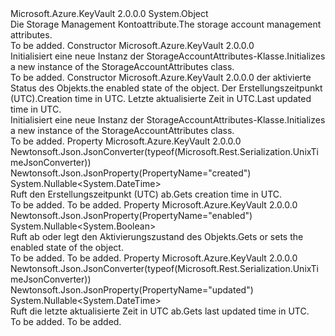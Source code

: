 <Type Name="StorageAccountAttributes" FullName="Microsoft.Azure.KeyVault.Models.StorageAccountAttributes">
  <TypeSignature Language="C#" Value="public class StorageAccountAttributes" />
  <TypeSignature Language="ILAsm" Value=".class public auto ansi beforefieldinit StorageAccountAttributes extends System.Object" />
  <TypeSignature Language="DocId" Value="T:Microsoft.Azure.KeyVault.Models.StorageAccountAttributes" />
  <TypeSignature Language="VB.NET" Value="Public Class StorageAccountAttributes" />
  <TypeSignature Language="F#" Value="type StorageAccountAttributes = class" />
  <AssemblyInfo>
    <AssemblyName>Microsoft.Azure.KeyVault</AssemblyName>
    <AssemblyVersion>2.0.0.0</AssemblyVersion>
  </AssemblyInfo>
  <Base>
    <BaseTypeName>System.Object</BaseTypeName>
  </Base>
  <Interfaces />
  <Docs>
    <summary>
            <span data-ttu-id="d4f03-101">Die Storage Management Kontoattribute.</span><span class="sxs-lookup"><span data-stu-id="d4f03-101">The storage account management attributes.</span></span>
            </summary>
    <remarks>To be added.</remarks>
  </Docs>
  <Members>
    <Member MemberName=".ctor">
      <MemberSignature Language="C#" Value="public StorageAccountAttributes ();" />
      <MemberSignature Language="ILAsm" Value=".method public hidebysig specialname rtspecialname instance void .ctor() cil managed" />
      <MemberSignature Language="DocId" Value="M:Microsoft.Azure.KeyVault.Models.StorageAccountAttributes.#ctor" />
      <MemberSignature Language="VB.NET" Value="Public Sub New ()" />
      <MemberType>Constructor</MemberType>
      <AssemblyInfo>
        <AssemblyName>Microsoft.Azure.KeyVault</AssemblyName>
        <AssemblyVersion>2.0.0.0</AssemblyVersion>
      </AssemblyInfo>
      <Parameters />
      <Docs>
        <summary>
            <span data-ttu-id="d4f03-102">Initialisiert eine neue Instanz der StorageAccountAttributes-Klasse.</span><span class="sxs-lookup"><span data-stu-id="d4f03-102">Initializes a new instance of the StorageAccountAttributes class.</span></span>
            </summary>
        <remarks>To be added.</remarks>
      </Docs>
    </Member>
    <Member MemberName=".ctor">
      <MemberSignature Language="C#" Value="public StorageAccountAttributes (Nullable&lt;bool&gt; enabled = null, Nullable&lt;DateTime&gt; created = null, Nullable&lt;DateTime&gt; updated = null);" />
      <MemberSignature Language="ILAsm" Value=".method public hidebysig specialname rtspecialname instance void .ctor(valuetype System.Nullable`1&lt;bool&gt; enabled, valuetype System.Nullable`1&lt;valuetype System.DateTime&gt; created, valuetype System.Nullable`1&lt;valuetype System.DateTime&gt; updated) cil managed" />
      <MemberSignature Language="DocId" Value="M:Microsoft.Azure.KeyVault.Models.StorageAccountAttributes.#ctor(System.Nullable{System.Boolean},System.Nullable{System.DateTime},System.Nullable{System.DateTime})" />
      <MemberSignature Language="VB.NET" Value="Public Sub New (Optional enabled As Nullable(Of Boolean) = null, Optional created As Nullable(Of DateTime) = null, Optional updated As Nullable(Of DateTime) = null)" />
      <MemberSignature Language="F#" Value="new Microsoft.Azure.KeyVault.Models.StorageAccountAttributes : Nullable&lt;bool&gt; * Nullable&lt;DateTime&gt; * Nullable&lt;DateTime&gt; -&gt; Microsoft.Azure.KeyVault.Models.StorageAccountAttributes" Usage="new Microsoft.Azure.KeyVault.Models.StorageAccountAttributes (enabled, created, updated)" />
      <MemberType>Constructor</MemberType>
      <AssemblyInfo>
        <AssemblyName>Microsoft.Azure.KeyVault</AssemblyName>
        <AssemblyVersion>2.0.0.0</AssemblyVersion>
      </AssemblyInfo>
      <Parameters>
        <Parameter Name="enabled" Type="System.Nullable&lt;System.Boolean&gt;" />
        <Parameter Name="created" Type="System.Nullable&lt;System.DateTime&gt;" />
        <Parameter Name="updated" Type="System.Nullable&lt;System.DateTime&gt;" />
      </Parameters>
      <Docs>
        <param name="enabled"><span data-ttu-id="d4f03-103">der aktivierte Status des Objekts.</span><span class="sxs-lookup"><span data-stu-id="d4f03-103">the enabled state of the object.</span></span></param>
        <param name="created"><span data-ttu-id="d4f03-104">Der Erstellungszeitpunkt (UTC).</span><span class="sxs-lookup"><span data-stu-id="d4f03-104">Creation time in UTC.</span></span></param>
        <param name="updated"><span data-ttu-id="d4f03-105">Letzte aktualisierte Zeit in UTC.</span><span class="sxs-lookup"><span data-stu-id="d4f03-105">Last updated time in UTC.</span></span></param>
        <summary>
            <span data-ttu-id="d4f03-106">Initialisiert eine neue Instanz der StorageAccountAttributes-Klasse.</span><span class="sxs-lookup"><span data-stu-id="d4f03-106">Initializes a new instance of the StorageAccountAttributes class.</span></span>
            </summary>
        <remarks>To be added.</remarks>
      </Docs>
    </Member>
    <Member MemberName="Created">
      <MemberSignature Language="C#" Value="public Nullable&lt;DateTime&gt; Created { get; }" />
      <MemberSignature Language="ILAsm" Value=".property instance valuetype System.Nullable`1&lt;valuetype System.DateTime&gt; Created" />
      <MemberSignature Language="DocId" Value="P:Microsoft.Azure.KeyVault.Models.StorageAccountAttributes.Created" />
      <MemberSignature Language="VB.NET" Value="Public ReadOnly Property Created As Nullable(Of DateTime)" />
      <MemberSignature Language="F#" Value="member this.Created : Nullable&lt;DateTime&gt;" Usage="Microsoft.Azure.KeyVault.Models.StorageAccountAttributes.Created" />
      <MemberType>Property</MemberType>
      <AssemblyInfo>
        <AssemblyName>Microsoft.Azure.KeyVault</AssemblyName>
        <AssemblyVersion>2.0.0.0</AssemblyVersion>
      </AssemblyInfo>
      <Attributes>
        <Attribute>
          <AttributeName>Newtonsoft.Json.JsonConverter(typeof(Microsoft.Rest.Serialization.UnixTimeJsonConverter))</AttributeName>
        </Attribute>
        <Attribute>
          <AttributeName>Newtonsoft.Json.JsonProperty(PropertyName="created")</AttributeName>
        </Attribute>
      </Attributes>
      <ReturnValue>
        <ReturnType>System.Nullable&lt;System.DateTime&gt;</ReturnType>
      </ReturnValue>
      <Docs>
        <summary>
            <span data-ttu-id="d4f03-107">Ruft den Erstellungszeitpunkt (UTC) ab.</span><span class="sxs-lookup"><span data-stu-id="d4f03-107">Gets creation time in UTC.</span></span>
            </summary>
        <value>To be added.</value>
        <remarks>To be added.</remarks>
      </Docs>
    </Member>
    <Member MemberName="Enabled">
      <MemberSignature Language="C#" Value="public Nullable&lt;bool&gt; Enabled { get; set; }" />
      <MemberSignature Language="ILAsm" Value=".property instance valuetype System.Nullable`1&lt;bool&gt; Enabled" />
      <MemberSignature Language="DocId" Value="P:Microsoft.Azure.KeyVault.Models.StorageAccountAttributes.Enabled" />
      <MemberSignature Language="VB.NET" Value="Public Property Enabled As Nullable(Of Boolean)" />
      <MemberSignature Language="F#" Value="member this.Enabled : Nullable&lt;bool&gt; with get, set" Usage="Microsoft.Azure.KeyVault.Models.StorageAccountAttributes.Enabled" />
      <MemberType>Property</MemberType>
      <AssemblyInfo>
        <AssemblyName>Microsoft.Azure.KeyVault</AssemblyName>
        <AssemblyVersion>2.0.0.0</AssemblyVersion>
      </AssemblyInfo>
      <Attributes>
        <Attribute>
          <AttributeName>Newtonsoft.Json.JsonProperty(PropertyName="enabled")</AttributeName>
        </Attribute>
      </Attributes>
      <ReturnValue>
        <ReturnType>System.Nullable&lt;System.Boolean&gt;</ReturnType>
      </ReturnValue>
      <Docs>
        <summary>
            <span data-ttu-id="d4f03-108">Ruft ab oder legt den Aktivierungszustand des Objekts.</span><span class="sxs-lookup"><span data-stu-id="d4f03-108">Gets or sets the enabled state of the object.</span></span>
            </summary>
        <value>To be added.</value>
        <remarks>To be added.</remarks>
      </Docs>
    </Member>
    <Member MemberName="Updated">
      <MemberSignature Language="C#" Value="public Nullable&lt;DateTime&gt; Updated { get; }" />
      <MemberSignature Language="ILAsm" Value=".property instance valuetype System.Nullable`1&lt;valuetype System.DateTime&gt; Updated" />
      <MemberSignature Language="DocId" Value="P:Microsoft.Azure.KeyVault.Models.StorageAccountAttributes.Updated" />
      <MemberSignature Language="VB.NET" Value="Public ReadOnly Property Updated As Nullable(Of DateTime)" />
      <MemberSignature Language="F#" Value="member this.Updated : Nullable&lt;DateTime&gt;" Usage="Microsoft.Azure.KeyVault.Models.StorageAccountAttributes.Updated" />
      <MemberType>Property</MemberType>
      <AssemblyInfo>
        <AssemblyName>Microsoft.Azure.KeyVault</AssemblyName>
        <AssemblyVersion>2.0.0.0</AssemblyVersion>
      </AssemblyInfo>
      <Attributes>
        <Attribute>
          <AttributeName>Newtonsoft.Json.JsonConverter(typeof(Microsoft.Rest.Serialization.UnixTimeJsonConverter))</AttributeName>
        </Attribute>
        <Attribute>
          <AttributeName>Newtonsoft.Json.JsonProperty(PropertyName="updated")</AttributeName>
        </Attribute>
      </Attributes>
      <ReturnValue>
        <ReturnType>System.Nullable&lt;System.DateTime&gt;</ReturnType>
      </ReturnValue>
      <Docs>
        <summary>
            <span data-ttu-id="d4f03-109">Ruft die letzte aktualisierte Zeit in UTC ab.</span><span class="sxs-lookup"><span data-stu-id="d4f03-109">Gets last updated time in UTC.</span></span>
            </summary>
        <value>To be added.</value>
        <remarks>To be added.</remarks>
      </Docs>
    </Member>
  </Members>
</Type>